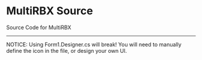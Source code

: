 # MultiRBX Source

Source Code for MultiRBX

----

NOTICE: Using Form1.Designer.cs will break! You will need to manually define the icon in the file, or design your own UI.
